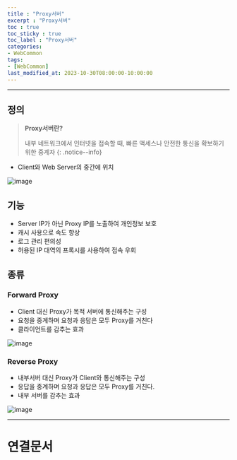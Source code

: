 ```yaml
---
title : "Proxy서버"
excerpt : "Proxy서버"
toc : true
toc_sticky : true
toc_label : "Proxy서버"
categories:
- WebCommon
tags:
- [WebCommon]
last_modified_at: 2023-10-30T08:00:00-10:00:00
---
```

  
---
  
## 정의
> **Proxy서버란?**  
>
> 내부 네트워크에서 인터넷을 접속할 때, 빠른 액세스나 안전한 통신을 확보하기 위한 중계자 
{: .notice--info}  
- Client와 Web Server의 중간에 위치
  
![image](../../assets/images/WhatIsProxy.png)
  
## 기능
- Server IP가 아닌 Proxy IP를 노출하여 개인정보 보호
- 캐시 사용으로 속도 향상
- 로그 관리 편의성
- 허용된 IP 대역의 프록시를 사용하여 접속 우회
  
## 종류
  
### Forward Proxy
- Client 대신 Proxy가 목적 서버에 통신해주는 구성
- 요청을 중계하며 요청과 응답은 모두 Proxy를 거친다
- 클라이언트를 감추는 효과
  
![image](../../assets/images/ForwardProxy%201.png)
  
### Reverse Proxy
- 내부서버 대신 Proxy가 Client와 통신해주는 구성
- 응답을 중계하며 요청과 응답은 모두 Proxy를 거친다.
- 내부 서버를 감추는 효과
  
![image](../../assets/images/ReverseProxy.png)

---
  
# 연결문서
